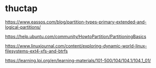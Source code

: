# thuctap
https://www.eassos.com/blog/partition-types-primary-extended-and-logical-partitions/

https://help.ubuntu.com/community/HowtoPartition/PartitioningBasics

https://www.linuxjournal.com/content/exploring-dynamic-world-linux-filesystems-ext4-xfs-and-btrfs

https://learning.lpi.org/en/learning-materials/101-500/104/104.1/104.1_01/
